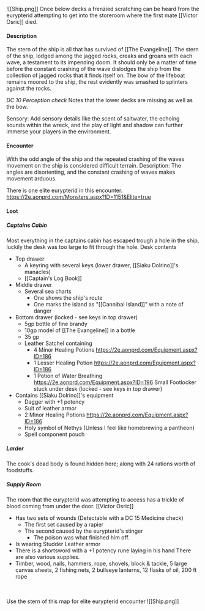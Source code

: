![[Ship.png]]
Once below decks a frenzied scratching can be heard from the eurypterid attempting to get into the storeroom where the first mate [[Victor Osric]] died.

#### Description 
The stern of the ship is all that has survived of [[The Evangeline]]. The stern of the ship, lodged among the jagged rocks, creaks and groans with each wave, a testament to its impending doom. It should only be a matter of time before the constant crashing of the wave dislodges the ship from the collection of jagged rocks that it finds itself on. 
The bow of the lifeboat remains moored to the ship, the rest evidently was smashed to splinters against the rocks.

*DC 10 Perception check* Notes that the lower decks are missing as well as the bow.

Sensory: Add sensory details like the scent of saltwater, the echoing sounds within the wreck, and the play of light and shadow can further immerse your players in the environment.

#### Encounter
With the odd angle of the ship and the repeated crashing of the waves movement on the ship is considered difficult terrain.
	Description: The angles are disorienting, and the constant crashing of waves makes movement arduous.

There is one elite eurypterid in this encounter.
https://2e.aonprd.com/Monsters.aspx?ID=1151&Elite=true


#### Loot
##### Captains Cabin
Most everything in the captains cabin has escaped trough a hole in the ship, luckily the desk was too large to fit through the hole.
Desk contents
- Top drawer
	- A keyring with several keys (lower drawer, [[Siaku Dolrino]]'s manacles)
	- [[Captain's Log Book]]
- Middle drawer 
	- Several sea charts
		- One shows the ship's route
		- One marks the island as "[[Cannibal Island]]" with a note of danger
- Bottom drawer (locked - see keys in top drawer)
	- 5gp bottle of fine brandy
	- 10gp model of [[The Evangeline]] in a bottle
	- 35 gp
	- Leather Satchel containing
		- 4 Minor Healing Potions https://2e.aonprd.com/Equipment.aspx?ID=186
		- 1 Lesser Healing Potion https://2e.aonprd.com/Equipment.aspx?ID=186
		- 1 Potion of Water Breathing https://2e.aonprd.com/Equipment.aspx?ID=196
Small Footlocker stuck under desk (locked - see keys in top drawer)
- Contains [[Siaku Dolrino]]'s equipment
	- Dagger with +1 potency
	- Suit of leather armor
	- 2 Minor Healing Potions https://2e.aonprd.com/Equipment.aspx?ID=186
	- Holy symbol of Nethys (Unless I feel like homebrewing a pantheon)
	- Spell component pouch
##### Larder
The cook's dead body is found hidden here; along with 24 rations worth of foodstuffs.
##### Supply Room
The room that the eurypterid was attempting to access has a trickle of blood coming from under the door.
[[Victor Osric]]
- Has two sets of wounds (Detectable with a DC 15 Medicine check)
	- The first set caused by a rapier
	- The second caused by the eurypterid's stinger
		- The poison was what finished him off.
- Is wearing Studder Leather armor
- There is a shortsword with a +1 potency rune laying in his hand
There are also various supplies.
- Timber, wood, nails, hammers, rope, shovels, block & tackle, 5 large canvas sheets, 2 fishing nets, 2 bullseye lanterns, 12 flasks of oil, 200 ft rope

<br><br>
Use the stern of this map for elite eurypterid encounter
![[Ship.png]]